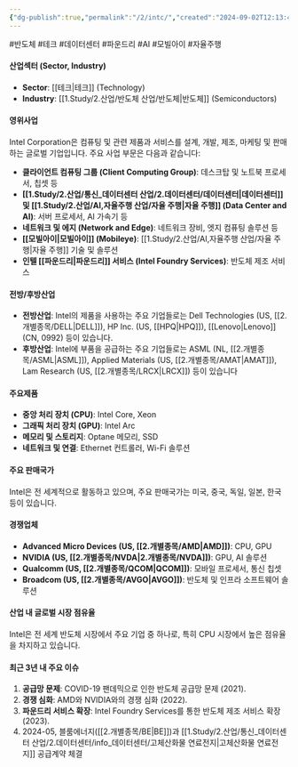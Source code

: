 ```yaml
---
{"dg-publish":true,"permalink":"/2/intc/","created":"2024-09-02T12:13:48.293+09:00","updated":"2025-06-03T20:05:59.564+09:00"}
---
```


#반도체 #테크 #데이터센터 #파운드리 #AI #모빌아이 #자율주행

#### 산업섹터 (Sector, Industry)

- **Sector**: [[테크\|테크]] (Technology)
- **Industry**: [[1.Study/2.산업/반도체 산업/반도체\|반도체]] (Semiconductors)

#### 영위사업

Intel Corporation은 컴퓨팅 및 관련 제품과 서비스를 설계, 개발, 제조, 마케팅 및 판매하는 글로벌 기업입니다. 주요 사업 부문은 다음과 같습니다:

- **클라이언트 컴퓨팅 그룹 (Client Computing Group)**: 데스크탑 및 노트북 프로세서, 칩셋 등
- **[[1.Study/2.산업/통신_데이터센터 산업/2.데이터센터/데이터센터\|데이터센터]] 및 [[1.Study/2.산업/AI,자율주행 산업/자율 주행\|자율 주행]] (Data Center and AI)**: 서버 프로세서, AI 가속기 등
- **네트워크 및 에지 (Network and Edge)**: 네트워크 장비, 엣지 컴퓨팅 솔루션 등
- **[[모빌아이\|모빌아이]] (Mobileye)**: [[1.Study/2.산업/AI,자율주행 산업/자율 주행\|자율 주행]] 기술 및 솔루션
- **인텔 [[파운드리\|파운드리]] 서비스 (Intel Foundry Services)**: 반도체 제조 서비스

#### 전방/후방산업

- **전방산업**: Intel의 제품을 사용하는 주요 기업들로는 Dell Technologies (US, [[2.개별종목/DELL\|DELL]]), HP Inc. (US, [[HPQ\|HPQ]]), [[Lenovo\|Lenovo]] (CN, 0992) 등이 있습니다.
- **후방산업**: Intel에 부품을 공급하는 주요 기업들로는 ASML (NL, [[2.개별종목/ASML\|ASML]]), Applied Materials (US, [[2.개별종목/AMAT\|AMAT]]), Lam Research (US, [[2.개별종목/LRCX\|LRCX]]) 등이 있습니다

#### 주요제품

- **중앙 처리 장치 (CPU)**: Intel Core, Xeon
- **그래픽 처리 장치 (GPU)**: Intel Arc
- **메모리 및 스토리지**: Optane 메모리, SSD
- **네트워크 및 연결**: Ethernet 컨트롤러, Wi-Fi 솔루션

#### 주요 판매국가

Intel은 전 세계적으로 활동하고 있으며, 주요 판매국가는 미국, 중국, 독일, 일본, 한국 등이 있습니다.

#### 경쟁업체

- **Advanced Micro Devices (US, [[2.개별종목/AMD\|AMD]])**: CPU, GPU
- **NVIDIA (US, [[2.개별종목/NVDA\|2.개별종목/NVDA]])**: GPU, AI 솔루션
- **Qualcomm (US, [[2.개별종목/QCOM\|QCOM]])**: 모바일 프로세서, 통신 칩셋
- **Broadcom (US, [[2.개별종목/AVGO\|AVGO]])**: 반도체 및 인프라 소프트웨어 솔루션

#### 산업 내 글로벌 시장 점유율

Intel은 전 세계 반도체 시장에서 주요 기업 중 하나로, 특히 CPU 시장에서 높은 점유율을 차지하고 있습니다.

#### 최근 3년 내 주요 이슈

1. **공급망 문제**: COVID-19 팬데믹으로 인한 반도체 공급망 문제 (2021).
2. **경쟁 심화**: AMD와 NVIDIA와의 경쟁 심화 (2022).
3. **파운드리 서비스 확장**: Intel Foundry Services를 통한 반도체 제조 서비스 확장 (2023).
4. 2024-05, 블룸에너지([[2.개별종목/BE\|BE]])과 [[1.Study/2.산업/통신_데이터센터 산업/2.데이터센터/info_데이터센터/고체산화물 연료전지\|고체산화물 연료전지]] 공급계약 체결
